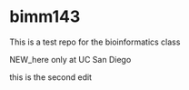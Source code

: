 # bimm143
This is a test repo for the bioinformatics class 

NEW_here only at UC San Diego


this is the second edit